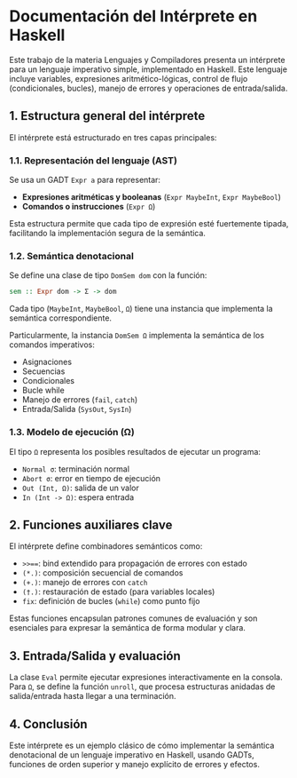 # Documentación del Intérprete en Haskell

Este trabajo de la materia Lenguajes y Compiladores presenta un intérprete para un lenguaje imperativo simple, implementado en Haskell. Este lenguaje incluye variables, expresiones aritmético-lógicas, control de flujo (condicionales, bucles), manejo de errores y operaciones de entrada/salida.

## 1. Estructura general del intérprete

El intérprete está estructurado en tres capas principales:

### 1.1. Representación del lenguaje (AST)

Se usa un GADT `Expr a` para representar:

* **Expresiones aritméticas y booleanas** (`Expr MaybeInt`, `Expr MaybeBool`)
* **Comandos o instrucciones** (`Expr Ω`)

Esta estructura permite que cada tipo de expresión esté fuertemente tipada, facilitando la implementación segura de la semántica.

### 1.2. Semántica denotacional

Se define una clase de tipo `DomSem dom` con la función:

```haskell
sem :: Expr dom -> Σ -> dom
```

Cada tipo (`MaybeInt`, `MaybeBool`, `Ω`) tiene una instancia que implementa la semántica correspondiente.

Particularmente, la instancia `DomSem Ω` implementa la semántica de los comandos imperativos:

* Asignaciones
* Secuencias
* Condicionales
* Bucle while
* Manejo de errores (`fail`, `catch`)
* Entrada/Salida (`SysOut`, `SysIn`)

### 1.3. Modelo de ejecución (Ω)

El tipo `Ω` representa los posibles resultados de ejecutar un programa:

* `Normal σ`: terminación normal
* `Abort σ`: error en tiempo de ejecución
* `Out (Int, Ω)`: salida de un valor
* `In (Int -> Ω)`: espera entrada

## 2. Funciones auxiliares clave

El intérprete define combinadores semánticos como:

* `>>==`: bind extendido para propagación de errores con estado
* `(*.)`: composición secuencial de comandos
* `(+.)`: manejo de errores con `catch`
* `(†.)`: restauración de estado (para variables locales)
* `fix`: definición de bucles (`while`) como punto fijo

Estas funciones encapsulan patrones comunes de evaluación y son esenciales para expresar la semántica de forma modular y clara.

## 3. Entrada/Salida y evaluación

La clase `Eval` permite ejecutar expresiones interactivamente en la consola. Para `Ω`, se define la función `unroll`, que procesa estructuras anidadas de salida/entrada hasta llegar a una terminación.

## 4. Conclusión

Este intérprete es un ejemplo clásico de cómo implementar la semántica denotacional de un lenguaje imperativo en Haskell, usando GADTs, funciones de orden superior y manejo explícito de errores y efectos.
